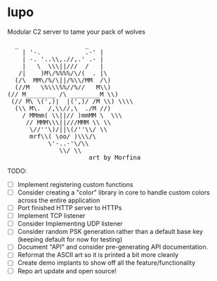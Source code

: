 # lupo
Modular C2 server to tame your pack of wolves

<pre>
  _                  _
    | '-.            .-' |
    | -. '..\\,.//,.' .- |
    |   \  \\\||///  /   | 
   /|    )M\/%%%%/\/(  . |\
  (/\  MM\/%/\||/%\\/MM  /\)
  (//M   \%\\\%%//%//   M\\)
(// M________ /\ ________M \\)
 (// M\ \(',)|  |(',)/ /M \\) \\\\  
  (\\ M\.  /,\\//,\  ./M //)
    / MMmm( \\||// )mmMM \  \\\
     // MMM\\\||///MMM \\ \\
      \//''\)/||\(/''\\/ \\
      mrf\\( \oo/ )\\\/\
           \'-..-'\/\\
              \\/ \\
                      art by Morfina
</pre>

TODO:
- [ ] Implement registering custom functions
- [ ] Consider creating a "color" library in core to handle custom colors across the entire application
- [ ] Port finished HTTP server to HTTPs
- [ ] Implement TCP listener
- [ ] Consider Implementing UDP listener
- [ ] Consider random PSK generation rather than a default base key (keeping default for now for testing)
- [ ] Document "API" and consider pre-generating API documentation.
- [ ] Reformat the ASCII art so it is printed a bit more cleanly
- [ ] Create demo implants to show off all the feature/functionality
- [ ] Repo art update and open source!